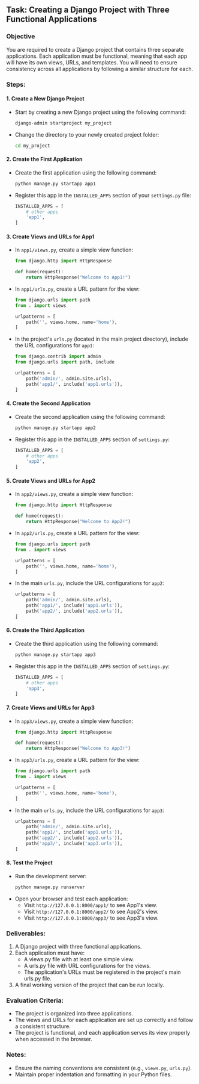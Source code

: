 

## Task: Creating a Django Project with Three Functional Applications

### Objective
You are required to create a Django project that contains three separate applications. Each application must be functional, meaning that each app will have its own views, URLs, and templates. You will need to ensure consistency across all applications by following a similar structure for each.

### Steps:

#### 1. **Create a New Django Project**
   - Start by creating a new Django project using the following command:
     ```bash
     django-admin startproject my_project
     ```

   - Change the directory to your newly created project folder:
     ```bash
     cd my_project
     ```

#### 2. **Create the First Application**
   - Create the first application using the following command:
     ```bash
     python manage.py startapp app1
     ```

   - Register this app in the `INSTALLED_APPS` section of your `settings.py` file:
     ```python
     INSTALLED_APPS = [
         # other apps
         'app1',
     ]
     ```

#### 3. **Create Views and URLs for App1**
   - In `app1/views.py`, create a simple view function:
     ```python
     from django.http import HttpResponse

     def home(request):
         return HttpResponse("Welcome to App1!")
     ```

   - In `app1/urls.py`, create a URL pattern for the view:
     ```python
     from django.urls import path
     from . import views

     urlpatterns = [
         path('', views.home, name='home'),
     ]
     ```

   - In the project's `urls.py` (located in the main project directory), include the URL configurations for `app1`:
     ```python
     from django.contrib import admin
     from django.urls import path, include

     urlpatterns = [
         path('admin/', admin.site.urls),
         path('app1/', include('app1.urls')),
     ]
     ```

#### 4. **Create the Second Application**
   - Create the second application using the following command:
     ```bash
     python manage.py startapp app2
     ```

   - Register this app in the `INSTALLED_APPS` section of `settings.py`:
     ```python
     INSTALLED_APPS = [
         # other apps
         'app2',
     ]
     ```

#### 5. **Create Views and URLs for App2**
   - In `app2/views.py`, create a simple view function:
     ```python
     from django.http import HttpResponse

     def home(request):
         return HttpResponse("Welcome to App2!")
     ```

   - In `app2/urls.py`, create a URL pattern for the view:
     ```python
     from django.urls import path
     from . import views

     urlpatterns = [
         path('', views.home, name='home'),
     ]
     ```

   - In the main `urls.py`, include the URL configurations for `app2`:
     ```python
     urlpatterns = [
         path('admin/', admin.site.urls),
         path('app1/', include('app1.urls')),
         path('app2/', include('app2.urls')),
     ]
     ```

#### 6. **Create the Third Application**
   - Create the third application using the following command:
     ```bash
     python manage.py startapp app3
     ```

   - Register this app in the `INSTALLED_APPS` section of `settings.py`:
     ```python
     INSTALLED_APPS = [
         # other apps
         'app3',
     ]
     ```

#### 7. **Create Views and URLs for App3**
   - In `app3/views.py`, create a simple view function:
     ```python
     from django.http import HttpResponse

     def home(request):
         return HttpResponse("Welcome to App3!")
     ```

   - In `app3/urls.py`, create a URL pattern for the view:
     ```python
     from django.urls import path
     from . import views

     urlpatterns = [
         path('', views.home, name='home'),
     ]
     ```

   - In the main `urls.py`, include the URL configurations for `app3`:
     ```python
     urlpatterns = [
         path('admin/', admin.site.urls),
         path('app1/', include('app1.urls')),
         path('app2/', include('app2.urls')),
         path('app3/', include('app3.urls')),
     ]
     ```

#### 8. **Test the Project**
   - Run the development server:
     ```bash
     python manage.py runserver
     ```
   - Open your browser and test each application:
     - Visit `http://127.0.0.1:8000/app1/` to see App1's view.
     - Visit `http://127.0.0.1:8000/app2/` to see App2's view.
     - Visit `http://127.0.0.1:8000/app3/` to see App3's view.

### Deliverables:
1. A Django project with three functional applications.
2. Each application must have:
   - A views.py file with at least one simple view.
   - A urls.py file with URL configurations for the views.
   - The application's URLs must be registered in the project's main urls.py file.
3. A final working version of the project that can be run locally.

### Evaluation Criteria:
- The project is organized into three applications.
- The views and URLs for each application are set up correctly and follow a consistent structure.
- The project is functional, and each application serves its view properly when accessed in the browser.

### Notes:
- Ensure the naming conventions are consistent (e.g., `views.py`, `urls.py`).
- Maintain proper indentation and formatting in your Python files.

